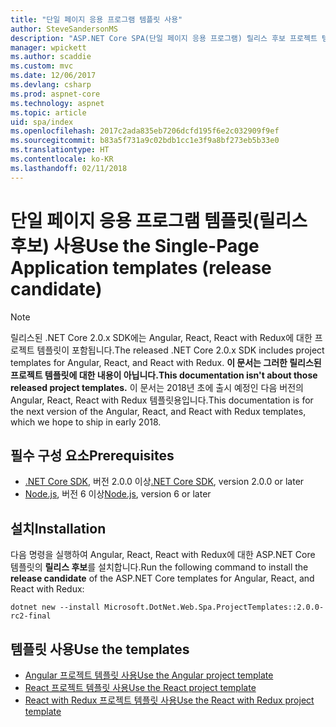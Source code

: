 ```yaml
---
title: "단일 페이지 응용 프로그램 템플릿 사용"
author: SteveSandersonMS
description: "ASP.NET Core SPA(단일 페이지 응용 프로그램) 릴리스 후보 프로젝트 템플릿을 설치하고 시작하는 방법에 대해 알아봅니다."
manager: wpickett
ms.author: scaddie
ms.custom: mvc
ms.date: 12/06/2017
ms.devlang: csharp
ms.prod: aspnet-core
ms.technology: aspnet
ms.topic: article
uid: spa/index
ms.openlocfilehash: 2017c2ada835eb7206dcfd195f6e2c032909f9ef
ms.sourcegitcommit: b83a5f731a9c02bdb1cc1e3f9a8bf273eb5b33e0
ms.translationtype: HT
ms.contentlocale: ko-KR
ms.lasthandoff: 02/11/2018
---
```

# <a name="use-the-single-page-application-templates-release-candidate"></a><span data-ttu-id="0f191-103">단일 페이지 응용 프로그램 템플릿(릴리스 후보) 사용</span><span class="sxs-lookup"><span data-stu-id="0f191-103">Use the Single-Page Application templates (release candidate)</span></span>

> [!NOTE]
> <span data-ttu-id="0f191-104">릴리스된 .NET Core 2.0.x SDK에는 Angular, React, React with Redux에 대한 프로젝트 템플릿이 포함됩니다.</span><span class="sxs-lookup"><span data-stu-id="0f191-104">The released .NET Core 2.0.x SDK includes project templates for Angular, React, and React with Redux.</span></span> <span data-ttu-id="0f191-105">**이 문서는 그러한 릴리스된 프로젝트 템플릿에 대한 내용이 아닙니다.**</span><span class="sxs-lookup"><span data-stu-id="0f191-105">**This documentation isn't about those released project templates.**</span></span> <span data-ttu-id="0f191-106">이 문서는 2018년 초에 출시 예정인 다음 버전의 Angular, React, React with Redux 템플릿용입니다.</span><span class="sxs-lookup"><span data-stu-id="0f191-106">This documentation is for the next version of the Angular, React, and React with Redux templates, which we hope to ship in early 2018.</span></span>

## <a name="prerequisites"></a><span data-ttu-id="0f191-107">필수 구성 요소</span><span class="sxs-lookup"><span data-stu-id="0f191-107">Prerequisites</span></span>

* <span data-ttu-id="0f191-108">[.NET Core SDK](https://www.microsoft.com/net/download), 버전 2.0.0 이상</span><span class="sxs-lookup"><span data-stu-id="0f191-108">[.NET Core SDK](https://www.microsoft.com/net/download), version 2.0.0 or later</span></span>
* <span data-ttu-id="0f191-109">[Node.js](https://nodejs.org), 버전 6 이상</span><span class="sxs-lookup"><span data-stu-id="0f191-109">[Node.js](https://nodejs.org), version 6 or later</span></span>

## <a name="installation"></a><span data-ttu-id="0f191-110">설치</span><span class="sxs-lookup"><span data-stu-id="0f191-110">Installation</span></span>

<span data-ttu-id="0f191-111">다음 명령을 실행하여 Angular, React, React with Redux에 대한 ASP.NET Core 템플릿의 **릴리스 후보**를 설치합니다.</span><span class="sxs-lookup"><span data-stu-id="0f191-111">Run the following command to install the **release candidate** of the ASP.NET Core templates for Angular, React, and React with Redux:</span></span>

```console
dotnet new --install Microsoft.DotNet.Web.Spa.ProjectTemplates::2.0.0-rc2-final
```

## <a name="use-the-templates"></a><span data-ttu-id="0f191-112">템플릿 사용</span><span class="sxs-lookup"><span data-stu-id="0f191-112">Use the templates</span></span>

- [<span data-ttu-id="0f191-113">Angular 프로젝트 템플릿 사용</span><span class="sxs-lookup"><span data-stu-id="0f191-113">Use the Angular project template</span></span>](xref:spa/angular)
- [<span data-ttu-id="0f191-114">React 프로젝트 템플릿 사용</span><span class="sxs-lookup"><span data-stu-id="0f191-114">Use the React project template</span></span>](xref:spa/react)
- [<span data-ttu-id="0f191-115">React with Redux 프로젝트 템플릿 사용</span><span class="sxs-lookup"><span data-stu-id="0f191-115">Use the React with Redux project template</span></span>](xref:spa/react-with-redux)
